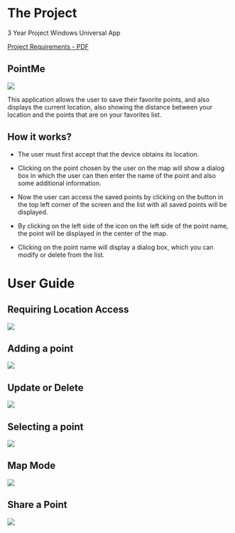 # The Project
3 Year Project Windows Universal App

[Project Requirements - PDF](https://github.com/alexpt2000gmit/3Year_Project_Windows_Universal_App_PointMe/blob/master/Year%203%20-%20Mobile%20Applications.pdf)

## PointMe
![](https://github.com/alexpt2000gmit/3Year_Project_Windows_Universal_App_PointMe/blob/master/screenshot/Map.png)

This application allows the user to save their favorite points, and also displays the current location, also showing the distance between your location and the points that are on your favorites list.


## How it works?
* The user must first accept that the device obtains its location.

* Clicking on the point chosen by the user on the map will show a dialog box in which the user can then enter the name of the point and also some additional information.

* Now the user can access the saved points by clicking on the button in the top left corner of the screen and the list with all saved points will be displayed.

* By clicking on the left side of the icon on the left side of the point name, the point will be displayed in the center of the map.

* Clicking on the point name will display a dialog box, which you can modify or delete from the list.

# User Guide

## Requiring Location Access
![](https://github.com/alexpt2000gmit/3Year_Project_Windows_Universal_App_PointMe/blob/master/screenshot/AccessLocation.gif)

## Adding a point
![](https://github.com/alexpt2000gmit/3Year_Project_Windows_Universal_App_PointMe/blob/master/screenshot/AddPoint.gif)

## Update or Delete 
![](https://github.com/alexpt2000gmit/3Year_Project_Windows_Universal_App_PointMe/blob/master/screenshot/UpdateDelete.gif)

## Selecting a point
![](https://github.com/alexpt2000gmit/3Year_Project_Windows_Universal_App_PointMe/blob/master/screenshot/findLocation.gif)

## Map Mode
![](https://github.com/alexpt2000gmit/3Year_Project_Windows_Universal_App_PointMe/blob/master/screenshot/MapMode.gif)

## Share a Point
![](https://github.com/alexpt2000gmit/3Year_Project_Windows_Universal_App_PointMe/blob/master/screenshot/Share.gif)
